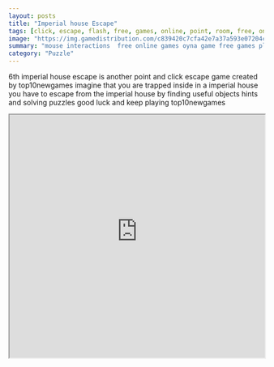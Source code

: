 ```yaml
---
layout: posts
title: "Imperial house Escape"
tags: [click, escape, flash, free, games, online, point, room, free, online, games, oyna, game, free, games, play, play, games]
image: "https://img.gamedistribution.com/c839420c7cfa42e7a37a593e07204ca9.jpg"
summary: "mouse interactions  free online games oyna game free games play play games"
category: "Puzzle"
---
```


6th imperial house escape is another point and click escape game created by top10newgames imagine that you are trapped inside in a imperial house you have to escape from the imperial house by finding useful objects hints and solving puzzles good luck and keep playing top10newgames

<iframe width="100%" height="480px;" src="https://flash.gamedistribution.com?game=c839420c7cfa42e7a37a593e07204ca9"></iframe>